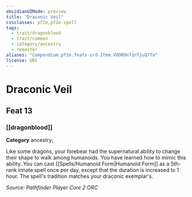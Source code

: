 ```yaml
---
obsidianUIMode: preview
title: "Draconic Veil"
cssclasses: pf2e,pf2e-spell
tags:
  - trait/dragonblood
  - trait/common
  - category/ancestry
  - remaster
aliases: "Compendium.pf2e.feats-srd.Item.VDOROn71nTjuQ7To"
license: ORC
---
```

# Draconic Veil
## Feat 13
### [[dragonblood]]

**Category** ancestry; 




Like some dragons, your forebear had the supernatural ability to change their shape to walk among humanoids. You have learned how to mimic this ability. You can cast [[Spells/Humanoid Form|Humanoid Form]] as a 5th-rank innate spell once per day, except that the duration is increased to 1 hour. The spell's tradition matches your draconic exemplar's.

*Source: Pathfinder Player Core 2*
*ORC*